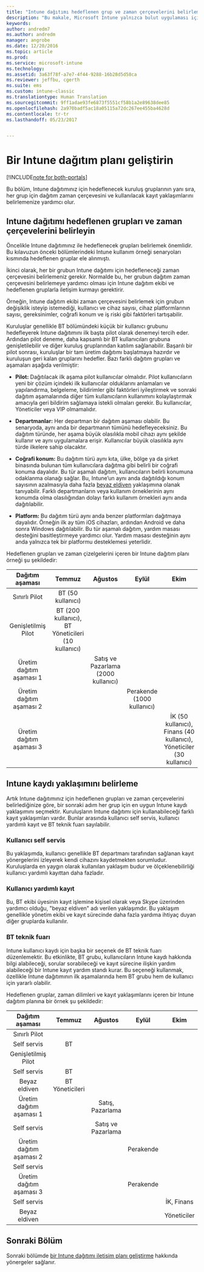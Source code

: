 ```yaml
---
title: "Intune dağıtımı hedeflenen grup ve zaman çerçevelerini belirleme | Microsoft Docs"
description: "Bu makale, Microsoft Intune yalnızca bulut uygulaması için dağıtım yapılması hedeflenen grupları ve zaman çerçevelerini belirlemeye yardımcı olur."
keywords: 
author: andredm7
ms.author: andredm
manager: angrobe
ms.date: 12/20/2016
ms.topic: article
ms.prod: 
ms.service: microsoft-intune
ms.technology: 
ms.assetid: 3a63f78f-a7e7-4f44-9288-16b28d5d58ca
ms.reviewer: jeffbu, cgerth
ms.suite: ems
ms.custom: intune-classic
ms.translationtype: Human Translation
ms.sourcegitcommit: 9ff1adae93fe6873f5551cf58b1a2e89638dee85
ms.openlocfilehash: 2a970badf5ac18a05115a72dc267ee455ba4628d
ms.contentlocale: tr-tr
ms.lasthandoff: 05/23/2017


---
```


# <a name="develop-an-intune-rollout-plan"></a>Bir Intune dağıtım planı geliştirin

[!INCLUDE[note for both-portals](../includes/note-for-both-portals.md)]

Bu bölüm, Intune dağıtımınız için hedeflenecek kuruluş gruplarının yanı sıra, her grup için dağıtım zaman çerçevesini ve kullanılacak kayıt yaklaşımlarını belirlemenize yardımcı olur.

## <a name="determine-intune-rollout-targeted-groups-and-timeframes"></a>Intune dağıtımı hedeflenen grupları ve zaman çerçevelerini belirleyin

Öncelikle Intune dağıtımınız ile hedeflenecek grupları belirlemek önemlidir. Bu kılavuzun önceki bölümlerindeki Intune kullanım örneği senaryoları kısmında hedeflenen gruplar ele alınmıştı.

İkinci olarak, her bir grubun Intune dağıtımı için hedefleneceği zaman çerçevesini belirlemeniz gerekir. Normalde bu, her grubun dağıtım zaman çerçevesini belirlemeye yardımcı olması için Intune dağıtım ekibi ve hedeflenen gruplarla iletişim kurmayı gerektirir.

Örneğin, Intune dağıtım ekibi zaman çerçevesini belirlemek için grubun değişiklik isteyip istemediği, kullanıcı ve cihaz sayısı, cihaz platformlarının sayısı, gereksinimler, coğrafi konum ve iş riski gibi faktörleri tartışabilir.

Kuruluşlar genellikle BT bölümündeki küçük bir kullanıcı grubunu hedefleyerek Intune dağıtımını ilk başta pilot olarak denemeyi tercih eder. Ardından pilot deneme, daha kapsamlı bir BT kullanıcıları grubuna genişletilebilir ve diğer kuruluş gruplarından katılım sağlanabilir. Başarılı bir pilot sonrası, kuruluşlar bir tam üretim dağıtımı başlatmaya hazırdır ve kuruluşun geri kalan gruplarını hedefler. Bazı farklı dağıtım grupları ve aşamaları aşağıda verilmiştir:

-   **Pilot:** Dağıtılacak ilk aşama pilot kullanıcılar olmalıdır. Pilot kullanıcıların yeni bir çözüm içindeki ilk kullanıcılar olduklarını anlamaları ve yapılandırma, belgeleme, bildirimler gibi faktörleri iyileştirmek ve sonraki dağıtım aşamalarında diğer tüm kullanıcıların kullanımını kolaylaştırmak amacıyla geri bildirim sağlamaya istekli olmaları gerekir. Bu kullanıcılar, Yöneticiler veya VIP olmamalıdır.

-   **Departmanlar:** Her departman bir dağıtım aşaması olabilir. Bu senaryoda, aynı anda bir departmanın tümünü hedefleyeceksiniz. Bu dağıtım türünde, her aşama büyük olasılıkla mobil cihazı aynı şekilde kullanır ve aynı uygulamalara erişir. Kullanıcılar büyük olasılıkla aynı türde ilkelere sahip olacaktır.

-   **Coğrafi konum:** Bu dağıtım türü aynı kıta, ülke, bölge ya da şirket binasında bulunan tüm kullanıcılara dağıtma gibi belirli bir coğrafi konuma dayalıdır. Bu tür aşamalı dağıtım, kullanıcıların belirli konumuna odaklanma olanağı sağlar. Bu, Intune’un aynı anda dağıtıldığı konum sayısının azalmasıyla daha fazla [beyaz eldiven](#user-assisted-enrollment) yaklaşımına olanak tanıyabilir. Farklı departmanların veya kullanım örneklerinin aynı konumda olma olasılığından dolayı farklı kullanım örnekleri aynı anda dağıtılabilir.

-   **Platform:** Bu dağıtım türü aynı anda benzer platformları dağıtmaya dayalıdır. Örneğin ilk ay tüm iOS cihazları, ardından Android ve daha sonra Windows dağıtılabilir. Bu tür aşamalı dağıtım, yardım masası desteğini basitleştirmeye yardımcı olur. Yardım masası desteğinin aynı anda yalnızca tek bir platformu desteklemesi yeterlidir.

Hedeflenen grupları ve zaman çizelgelerini içeren bir Intune dağıtım planı örneği şu şekildedir:

| **Dağıtım aşaması** | **Temmuz** | **Ağustos** | **Eylül** | **Ekim** |
|:---:|:---:|:---:|:---:|:---:|
| Sınırlı Pilot | BT (50 kullanıcı) |  |  |  |                                                         
| Genişletilmiş Pilot | BT (200 kullanıcı), BT Yöneticileri (10 kullanıcı) |  |  |  |                                                         
| Üretim dağıtım aşaması 1 |  | Satış ve Pazarlama (2000 kullanıcı) |  |  |
| Üretim dağıtım aşaması 2 |  |  | Perakende (1000 kullanıcı) |  |
| Üretim dağıtım aşaması 3 |  |  |  | İK (50 kullanıcı), Finans (40 kullanıcı), Yöneticiler (30 kullanıcı) |

## <a name="determine-the-intune-enrollment-approach"></a>Intune kaydı yaklaşımını belirleme

Artık Intune dağıtımınız için hedeflenen grupları ve zaman çerçevelerini belirlediğinize göre, bir sonraki adım her grup için en uygun Intune kaydı yaklaşımını seçmektir. Kuruluşların Intune dağıtımı için kullanabileceği farklı kayıt yaklaşımları vardır. Bunlar arasında kullanıcı self servis, kullanıcı yardımlı kayıt ve BT teknik fuarı sayılabilir.

### <a name="user-self-service"></a>Kullanıcı self servis

Bu yaklaşımda, kullanıcı genellikle BT departmanı tarafından sağlanan kayıt yönergelerini izleyerek kendi cihazını kaydetmekten sorumludur. Kuruluşlarda en yaygın olarak kullanılan yaklaşım budur ve ölçeklenebilirliği kullanıcı yardımlı kayıttan daha fazladır.

### <a name="user-assisted-enrollment"></a>Kullanıcı yardımlı kayıt

Bu, BT ekibi üyesinin kayıt işlemine kişisel olarak veya Skype üzerinden yardımcı olduğu, "beyaz eldiven" adı verilen yaklaşımdır. Bu yaklaşım genellikle yönetim ekibi ve kayıt sürecinde daha fazla yardıma ihtiyaç duyan diğer gruplarda kullanılır.

### <a name="it-tech-fair"></a>BT teknik fuarı

Intune kullanıcı kaydı için başka bir seçenek de BT teknik fuarı düzenlemektir. Bu etkinlikte, BT grubu, kullanıcıların Intune kaydı hakkında bilgi alabileceği, sorular sorabileceği ve kayıt sürecine ilişkin yardım alabileceği bir Intune kayıt yardım standı kurar. Bu seçeneği kullanmak, özellikle Intune dağıtımının ilk aşamalarında hem BT grubu hem de kullanıcı için yararlı olabilir.

Hedeflenen gruplar, zaman dilimleri ve kayıt yaklaşımlarını içeren bir Intune dağıtım planına bir örnek şu şekildedir:

| **Dağıtım aşaması** | **Temmuz** | **Ağustos** | **Eylül** | **Ekim** |
|:---:|:---:|:---:|:---:|:---:|
| Sınırlı Pilot |  |  |  |  |                                                         
| Self servis | BT |  |  |  |
| Genişletilmiş Pilot |  |  |  |  |                                                         
| Self servis | BT |  |  |  |
| Beyaz eldiven | BT Yöneticileri |  |  |  |
| Üretim dağıtım aşaması 1 |  | Satış, Pazarlama |  |  |
| Self servis |  | Satış ve Pazarlama |  |  |
| Üretim dağıtım aşaması 2 |  |  | Perakende |  |
| Self servis |  |  |  |  |
| Üretim dağıtım aşaması 3 |  |  | Perakende |  |
| Self servis |  |  |  | İK, Finans |
| Beyaz eldiven |  |  |  | Yöneticiler |

## <a name="next-section"></a>Sonraki Bölüm

Sonraki bölümde [bir Intune dağıtımı iletişim planı geliştirme](section-5-develop-a-rollout-communication-plan.md) hakkında yönergeler sağlanır.

